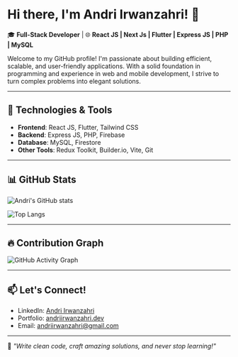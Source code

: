 <!--## Hi there 👋-->

<!--
**andriirwanzahri/andriirwanzahri** is a ✨ _special_ ✨ repository because its `README.md` (this file) appears on your GitHub profile.

Here are some ideas to get you started:

 🔭 I’m currently working on ...
- 🌱 I’m currently learning ...
- 👯 I’m looking to collaborate on ...
- 🤔 I’m looking for help with ...
- 💬 Ask me about ...
- 📫 How to reach me: ...
- 😄 Pronouns: ...
- ⚡ Fun fact: ...
-->
# Hi there, I'm Andri Irwanzahri! 👋

🎓 **Full-Stack Developer** | 🌐 **React JS | Next Js | Flutter | Express JS | PHP | MySQL**

Welcome to my GitHub profile! I'm passionate about building efficient, scalable, and user-friendly applications. With a solid foundation in programming and experience in web and mobile development, I strive to turn complex problems into elegant solutions.

---

## 🔧 Technologies & Tools
- **Frontend**: React JS, Flutter, Tailwind CSS
- **Backend**: Express JS, PHP, Firebase
- **Database**: MySQL, Firestore
- **Other Tools**: Redux Toolkit, Builder.io, Vite, Git

---

## 📊 GitHub Stats

![Andri's GitHub stats](https://github-readme-stats.vercel.app/api?username=andriirwanzahri&show_icons=true&theme=radical)

![Top Langs](https://github-readme-stats.vercel.app/api/top-langs/?username=andriirwanzahri&layout=compact&theme=radical)

---

## 🔥 Contribution Graph

![GitHub Activity Graph](https://github-readme-activity-graph.cyclic.app/graph?username=andriirwanzahri&theme=react-dark&hide_border=true)

---

## 📫 Let's Connect!
- LinkedIn: [Andri Irwanzahri](https://linkedin.com/in/andriirwanzahri)
- Portfolio: [andriirwanzahri.dev](https://andriirwanzahri.dev)
- Email: andriirwanzahri@gmail.com

---

🌟 *"Write clean code, craft amazing solutions, and never stop learning!"*


